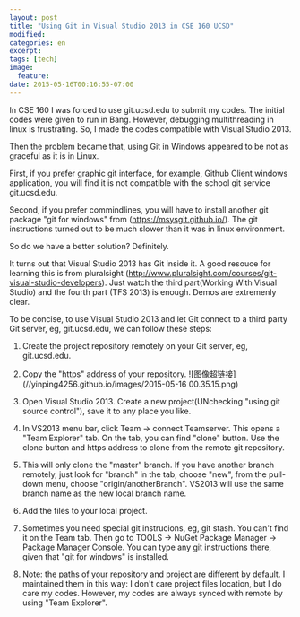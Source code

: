 ```yaml
---
layout: post
title: "Using Git in Visual Studio 2013 in CSE 160 UCSD"
modified:
categories: en
excerpt:
tags: [tech]
image:
  feature:
date: 2015-05-16T00:16:55-07:00
---
```

In CSE 160 I was forced to use git.ucsd.edu to submit my codes. The initial codes were given to run in Bang. However, debugging multithreading in linux is frustrating. So, I made the codes compatible with Visual Studio 2013. 

Then the problem became that, using Git in Windows appeared to be not as graceful as it is in Linux. 

First, if you prefer graphic git interface, for example, Github Client windows application, you will find it is not compatible with the school git service git.ucsd.edu. 

Second, if you prefer commindlines, you will have to install another git package "git for windows" from (https://msysgit.github.io/). The git instructions turned out to be much slower than it was in linux environment. 

So do we have a better solution? Definitely.

It turns out that Visual Studio 2013 has Git inside it. A good resouce for learning this is from pluralsight (http://www.pluralsight.com/courses/git-visual-studio-developers). Just watch the third part(Working With Visual Studio) and the fourth part (TFS 2013) is enough. Demos are extremenly clear.

To be concise, to use Visual Studio 2013 and let Git connect to a third party Git server, eg, git.ucsd.edu, we can follow these steps:

1. Create the project repository remotely on your Git server, eg, git.ucsd.edu. 

2. Copy the "https" address of your repository. ![图像超链接](//yinping4256.github.io/images/2015-05-16 00.35.15.png)

3. Open Visual Studio 2013. Create a new project(UNchecking "using git source control"), save it to any place you like. 

4. In VS2013 menu bar, click Team -> connect Teamserver. This opens a "Team Explorer" tab. On the tab, you can find "clone" button. Use the clone button and https address to clone from the remote git repository.

5. This will only clone the "master" branch. If you have another branch remotely, just look for "branch" in the tab, choose "new", from the pull-down menu, choose "origin/anotherBranch". VS2013 will use the same branch name as the new local branch name.

6. Add the files to your local project.

7. Sometimes you need special git instrucions, eg, git stash. You can't find it on the Team tab. Then go to TOOLS -> NuGet Package Manager -> Package Manager Console. You can type any git instructions there, given that "git for windows" is installed.

8. Note: the paths of your repository and project are different by default. I maintained them in this way: I don't care project files location, but I do care my codes. However, my codes are always synced with remote by using "Team Explorer".

